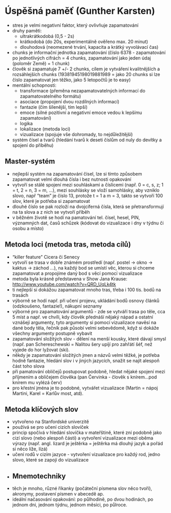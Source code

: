 # Úspěšná paměť (Gunther Karsten)
* stres je velmi negativní faktor, který ovlivňuje zapamatování
* druhy paměti: 
    - ultrakrátkodobá (0,5 - 2s)
    - krátkodobá (do 20s, experimentálně ověřeno max. 20 minut)
    - dlouhodová (neomezené trvání, kapacita a krátký vyvolávací čas)
* chunks je informační jednotka zapamatování (číslo 6378 - zapamatování po jednotlivých cifrách = 4 chunks, zapamatování jako jeden údaj (poloměr Země) = 1 chunk)
* člověk si zapamatuje 7 +/- 2 chunks, cílem je vytváření kvalitnějších a rozsáhlejších chunks (19381945198019881989 = jako 20 chunks si lze číslo zapamatovat jen těžko, jako 5 letopočtů je to easy)
* mentální schopnosti:
    - transformace (přeměna nezapamatovatelných informací do zapamatovatelného formátu)
    - asociace (propojení dvou rozdílných informací)
    - fantazie (čím šílenější, tím lepší)
    - emoce (silné pozitivní a negativní emoce vedou k lepšímu zapamatování)
    - logika 
    - lokalizace (metoda loci)
    - vizualizace (spojuje vše dohromady, to nejdůležitější)
* systém čísel a tvarů (hledání tvarů k deseti číslům od nuly do devítky a spojení do příběhu)
## Master-systém 
* nejlepší systém na zapamatování čísel, lze si tímto způsobem zapamatovat velmi dlouhá čísla i bez nutnosti opakování
* vytvoří se stálé spojení mezi souhláskami a číslicemi (např. 0 = c, s, z; 1 = t, 2 = n, 3 = m, …), mezi souhlásky se vloží samohlásky, aby vzniklo slovo, např “team” je číslo 13, protože t = 1 a m = 3, takto se vytvoří 100 slov, které je potřeba si zapamatovat
* dlouhé číslo se pak rozloží na dvojciferná čísla, která se přetransformují na ta slova a z nich se vytvoří příběh
* v běžném životě se hodí na pamatování tel. čísel, hesel, PIN, významných dat, časů schůzek (kódovat do vizualizace i dny v týdnu či osobu a místo)
## Metoda loci (metoda tras, metoda cílů)
* “killer feature” Cicera či Senecy
* vytvoří se trasa v dobře známém prostředí (např. postel -> okno -> kaktus -> záchod …), na každý bod se umístí věc, kterou si chceme zapamatovat a propojíme daný bod s věcí pomocí vizualizace 
* metoda byla krásně představena v Show Jana Krause: http://www.youtube.com/watch?v=QRD_UqLk4tk 
* ti nejlepší si dokážou zapamatovat mnoho tras, třeba i 100 tis. bodů na trasách
* výborně se hodí např. při učení projevu, ukládání bodů osnovy článků (odzkoušeno, fantazie!), nákupní seznamy
* výborné pro zapamatování argumentů - zde se vytváří trasa po těle, cca 5 míst a např. ve chvíli, kdy člověk přednáší nějaký nápad a ostatní vznášejí argumenty, tyto argumenty si pomocí vizualizace navěsí na dané body těla, řečník pak působí velmi sebevědomě, když si dokáže všechny argumenty postupně vybavit
* zapamatování složitých slov - dělení na menší kousky, které dávají smysl (např. pan Schereschewski = Nalitou šery upíjí pro zahřátí šéf, než vyjede do hor lyžovat (ski).
* někdy je zapamatování složitých jmen a názvů velmi těžké, je potřeba hodně fantazie, hledání slov i v jiných jazycích, snažit se najít alespoň část toho slova
* při pamatování obličejů postupovat podobně, hledat nějaké spojení mezi příjmením a obličejem člověka (pan Červinka - člověk s knírem...pod knírem mu vylézá červ)
* pro křestní jména je to podobné, vytvářet vizualizace (Martin = nápoj Martini, Karel = Karlův most, atd).
## Metoda klíčových slov
* vytvořeno na Stanfordské univerzitě
* používá se pro učení cizích slovíček
* princip spočívá v hledání slovíčka v mateřštině, které zní podobně jako cizí slovo (nebo alespoň části) a vytvoření vizualizace mezi oběma výrazy (např. angl. lizard je ještěrka = ještěrka má dlouhý jazyk a pořád si něco líže, lízá)
* učení rodů v cizím jazyce - vytvoření vizualizace pro každý rod, jedno slovo, které se zapojí do vizualizace
* ## Mnemotechniky
* těch je mnoho, různé říkanky (počáteční písmena slov něco tvoří), akronymy, postavení písmen v abecedě ap.
* ideální načasování opakování: po půlhodině, po dvou hodinách, po jednom dni, jednom týdnu, jednom měsíci, po půlroce. 
